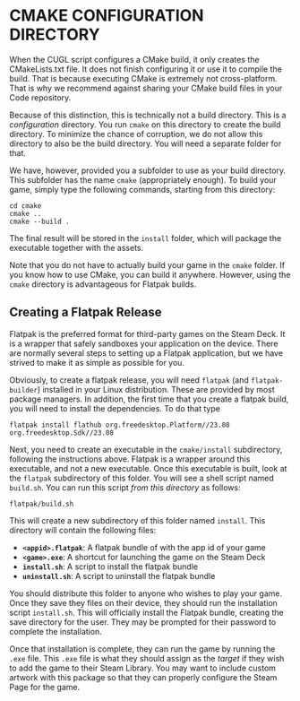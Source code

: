 # CMAKE CONFIGURATION DIRECTORY

When the CUGL script configures a CMake build, it only creates the CMakeLists.txt file. It does not finish configuring it or use it to compile the build. That is because executing CMake is extremely not cross-platform. That is why we recommend against sharing your CMake build files in your Code repository.

Because of this distinction, this is technically not a build directory. This is a *configuration* directory. You run `cmake` on this directory to create the build directory. To minimize the chance of corruption, we do not allow this directory to also be the build directory. You will need a separate folder for that.

We have, however, provided you a subfolder to use as your build directory. This subfolder has the name `cmake` (appropriately enough). To build your game, simply type the following commands, starting from this directory:

```
cd cmake
cmake ..
cmake --build .
```

The final result will be stored in the `install` folder, which will package the executable together with the assets.

Note that you do not have to actually build your game in the `cmake` folder.  If you know how to use CMake, you can build it anywhere. However, using the `cmake` directory is advantageous for Flatpak builds.

## Creating a Flatpak Release

Flatpak is the preferred format for third-party games on the Steam Deck. It is a wrapper that safely sandboxes your application on the device. There are normally several steps to setting up a Flatpak application, but we have strived to make it as simple as possible for you.

Obviously, to create a flatpak release, you will need `flatpak` (and `flatpak-builder`) installed in your Linux distribution. These are provided by most package managers. In addition, the first time that you create a flatpak build, you will need to install the dependencies. To do that type

```
flatpak install flathub org.freedesktop.Platform//23.08 org.freedesktop.Sdk//23.08
```

Next, you need to create an executable in the `cmake/install` subdirectory, following the instructions above. Flatpak is a wrapper around this executable, and not a new executable. Once this executable is built, look at the `flatpak` subdirectory of this folder.  You will see a shell script named `build.sh`.  You can run this script *from this directory* as follows:

```
flatpak/build.sh
```

This will create a new subdirectory of this folder named `install`. This directory will contain the following files:

- **`<appid>.flatpak`**: A flatpak bundle of with the app id of your game
- **`<game>.exe`**: A shortcut for launching the game on the Steam Deck
- **`install.sh`**: A script to install the flatpak bundle
- **`uninstall.sh`**: A script to uninstall the flatpak bundle

You should distribute this folder to anyone who wishes to play your game. Once they save they files on their device, they should run the installation script `install.sh`. This will officially install the Flatpak bundle, creating the save directory for the user. They may be prompted for their password to complete the installation.

Once that installation is complete, they can run the game by running the `.exe` file.  This `.exe` file is what they should assign as the *target* if they wish to add the game to their Steam Library. You may want to include custom artwork with this package so that they can properly configure the Steam Page for the game.
